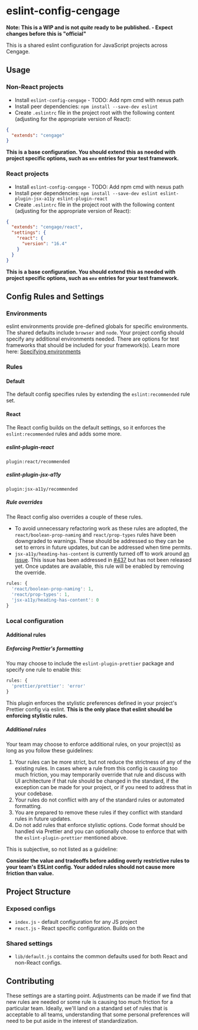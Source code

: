# eslint-config-cengage

**Note: This is a WIP and is not _quite_ ready to be published. - Expect changes before this is "official"**

This is a shared eslint configuration for JavaScript projects across Cengage.

## Usage

### Non-React projects

- Install `eslint-config-cengage` - TODO: Add npm cmd with nexus path
- Install peer dependencies: `npm install --save-dev eslint`
- Create `.eslintrc` file in the project root with the following content (adjusting for the appropriate version of React):

```json
{
  "extends": "cengage"
}
```

**This is a base configuration. You should extend this as needed with project specific options, such as `env` entries for your test framework.**

### React projects

- Install `eslint-config-cengage` - TODO: Add npm cmd with nexus path
- Install peer dependencies: `npm install --save-dev eslint eslint-plugin-jsx-a11y eslint-plugin-react`
- Create `.eslintrc` file in the project root with the following content (adjusting for the appropriate version of React):

```json
{
  "extends": "cengage/react",
  "settings": {
    "react": {
      "version": "16.4"
    }
  }
}
```

**This is a base configuration. You should extend this as needed with project specific options, such as `env` entries for your test framework.**

## Config Rules and Settings

### Environments

eslint environments provide pre-defined globals for specific environments. The shared defaults include `browser` and `node`. Your project config should specify any additional environments needed. There are options for test frameworks that should be included for your framework(s). Learn more here: [Specifying environments](https://eslint.org/docs/user-guide/configuring#specifying-environments)

### Rules

#### Default

The default config specifies rules by extending the `eslint:recommended` rule set.

#### React

The React config builds on the default settings, so it enforces the `eslint:recommended` rules and adds some more.

##### eslint-plugin-react

`plugin:react/recommended`

##### eslint-plugin-jsx-a11y

`plugin:jsx-a11y/recommended`

##### Rule overrides

The React config also overrides a couple of these rules.

- To avoid unnecessary refactoring work as these rules are adopted, the `react/boolean-prop-naming` and `react/prop-types` rules have been downgraded to warnings. These should be addressed so they can be set to errors in future updates, but can be addressed when time permits.
- `jsx-a11y/heading-has-content` is currently turned off to work around [an issue](https://github.com/evcohen/eslint-plugin-jsx-a11y/issues/440). This issue has been addressed in [#437](https://github.com/evcohen/eslint-plugin-jsx-a11y/pull/437) but has not been released yet. Once updates are available, this rule will be enabled by removing the override.

```js
rules: {
  'react/boolean-prop-naming': 1,
  'react/prop-types': 1,
  'jsx-a11y/heading-has-content': 0
}
```

### Local configuration

#### Additional rules

##### Enforcing Prettier's formatting

You may choose to include the `eslint-plugin-prettier` package and specify one rule to enable this:

```js
rules: {
  'prettier/prettier': 'error'
}
```

This plugin enforces the stylistic preferences defined in your project's Prettier config via eslint. **This is the only place that eslint should be enforcing stylistic rules.**

##### Additional rules

Your team may choose to enforce additional rules, on your project(s) as long as you follow these guidelines:

1.  Your rules can be more strict, but not reduce the strictness of any of the existing rules. In cases where a rule from this config is causing too much friction, you may temporarily override that rule and discuss with UI architecture if that rule should be changed in the standard, if the exception can be made for your project, or if you need to address that in your codebase.
2.  Your rules do not conflict with any of the standard rules or automated formatting.
3.  You are prepared to remove these rules if they conflict with standard rules in future updates.
4.  Do not add rules that enforce stylistic options. Code format should be handled via Prettier and you can optionally choose to enforce that with the `eslint-plugin-prettier` mentioned above.

This is subjective, so not listed as a guideline:

**Consider the value and tradeoffs before adding overly restrictive rules to your team's ESLint config. Your added rules should not cause more friction than value.**

## Project Structure

### Exposed configs

- `index.js` - default configuration for any JS project
- `react.js` - React specific configuration. Builds on the

### Shared settings

- `lib/default.js` contains the common defaults used for both React and non-React configs.

## Contributing

These settings are a starting point. Adjustments can be made if we find that new rules are needed or some rule is causing too much friction for a particular team. Ideally, we'll land on a standard set of rules that is acceptable to all teams, understanding that some personal preferences will need to be put aside in the interest of standardization.
